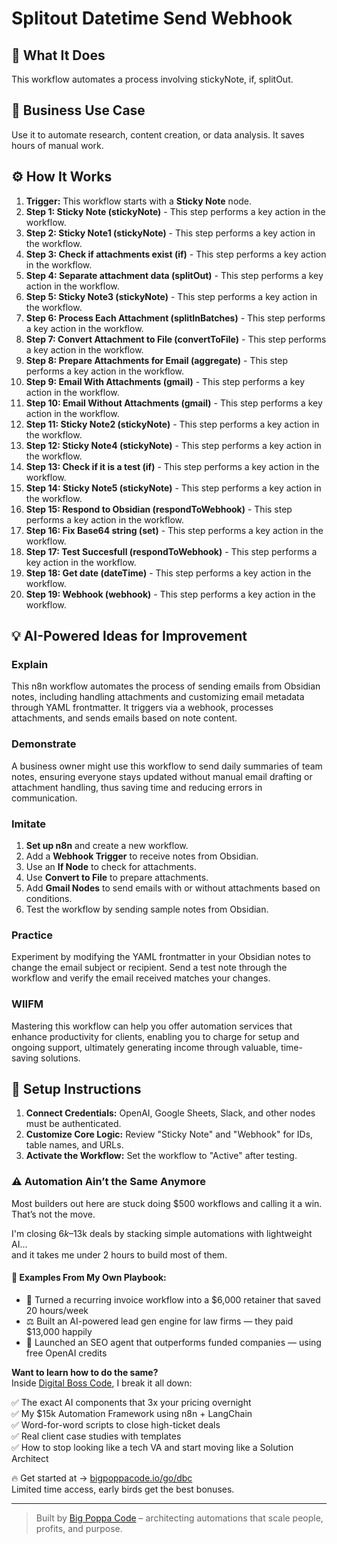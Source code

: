# Splitout Datetime Send Webhook

## 🚀 What It Does
This workflow automates a process involving stickyNote, if, splitOut.

## 💼 Business Use Case
Use it to automate research, content creation, or data analysis. It saves hours of manual work.

## ⚙️ How It Works
1.  **Trigger:** This workflow starts with a **Sticky Note** node.
2. **Step 1: Sticky Note (stickyNote)** - This step performs a key action in the workflow.
3. **Step 2: Sticky Note1 (stickyNote)** - This step performs a key action in the workflow.
4. **Step 3: Check if attachments exist (if)** - This step performs a key action in the workflow.
5. **Step 4: Separate attachment data (splitOut)** - This step performs a key action in the workflow.
6. **Step 5: Sticky Note3 (stickyNote)** - This step performs a key action in the workflow.
7. **Step 6: Process Each Attachment (splitInBatches)** - This step performs a key action in the workflow.
8. **Step 7: Convert Attachment to File (convertToFile)** - This step performs a key action in the workflow.
9. **Step 8: Prepare Attachments for Email (aggregate)** - This step performs a key action in the workflow.
10. **Step 9: Email With Attachments (gmail)** - This step performs a key action in the workflow.
11. **Step 10: Email Without Attachments (gmail)** - This step performs a key action in the workflow.
12. **Step 11: Sticky Note2 (stickyNote)** - This step performs a key action in the workflow.
13. **Step 12: Sticky Note4 (stickyNote)** - This step performs a key action in the workflow.
14. **Step 13: Check if it is a test (if)** - This step performs a key action in the workflow.
15. **Step 14: Sticky Note5 (stickyNote)** - This step performs a key action in the workflow.
16. **Step 15: Respond to Obsidian (respondToWebhook)** - This step performs a key action in the workflow.
17. **Step 16: Fix Base64 string (set)** - This step performs a key action in the workflow.
18. **Step 17: Test Succesfull (respondToWebhook)** - This step performs a key action in the workflow.
19. **Step 18: Get date (dateTime)** - This step performs a key action in the workflow.
20. **Step 19: Webhook (webhook)** - This step performs a key action in the workflow.

## 💡 AI-Powered Ideas for Improvement
### Explain
This n8n workflow automates the process of sending emails from Obsidian notes, including handling attachments and customizing email metadata through YAML frontmatter. It triggers via a webhook, processes attachments, and sends emails based on note content.

### Demonstrate
A business owner might use this workflow to send daily summaries of team notes, ensuring everyone stays updated without manual email drafting or attachment handling, thus saving time and reducing errors in communication.

### Imitate
1. **Set up n8n** and create a new workflow.
2. Add a **Webhook Trigger** to receive notes from Obsidian.
3. Use an **If Node** to check for attachments.
4. Use **Convert to File** to prepare attachments.
5. Add **Gmail Nodes** to send emails with or without attachments based on conditions.
6. Test the workflow by sending sample notes from Obsidian.

### Practice
Experiment by modifying the YAML frontmatter in your Obsidian notes to change the email subject or recipient. Send a test note through the workflow and verify the email received matches your changes.

### WIIFM
Mastering this workflow can help you offer automation services that enhance productivity for clients, enabling you to charge for setup and ongoing support, ultimately generating income through valuable, time-saving solutions.

## 🔧 Setup Instructions
1. **Connect Credentials:** OpenAI, Google Sheets, Slack, and other nodes must be authenticated.
2. **Customize Core Logic:** Review "Sticky Note" and "Webhook" for IDs, table names, and URLs.
3. **Activate the Workflow:** Set the workflow to "Active" after testing.

### ⚠️ Automation Ain’t the Same Anymore

Most builders out here are stuck doing $500 workflows and calling it a win.  
That’s not the move.  

I'm closing $6k–$13k deals by stacking simple automations with lightweight AI...  
and it takes me under 2 hours to build most of them.

#### 🧠 Examples From My Own Playbook:
- 🔁 Turned a recurring invoice workflow into a $6,000 retainer that saved 20 hours/week  
- ⚖️ Built an AI-powered lead gen engine for law firms — they paid $13,000 happily  
- 🚀 Launched an SEO agent that outperforms funded companies — using free OpenAI credits  

**Want to learn how to do the same?**  
Inside [Digital Boss Code](https://bigpoppacode.io/go/dbc), I break it all down:

✅ The exact AI components that 3x your pricing overnight  
✅ My $15k Automation Framework using n8n + LangChain  
✅ Word-for-word scripts to close high-ticket deals  
✅ Real client case studies with templates  
✅ How to stop looking like a tech VA and start moving like a Solution Architect  

🔥 Get started at → [bigpoppacode.io/go/dbc](https://bigpoppacode.io/go/dbc)  
Limited time access, early birds get the best bonuses.

---
> Built by [Big Poppa Code](https://bigpoppacode.io) – architecting automations that scale people, profits, and purpose.

